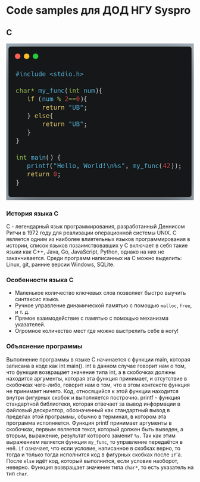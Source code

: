 # Code samples для ДОД НГУ Syspro

## C

![C code sample](code_samples/c_ub.png)

### История языка C

C - легендарный язык программирования, разработанный Деннисом Ритчи в 1972 году для реализации операционной системы UNIX. C является одним из наиболее влиятельных языков программирования в истории, список языков позаимствовавших у C включает в себя такие языки как C++, Java, Go, JavaScript, Python, однако на них не заканчивается. Среди программ написанных на C можно выделить: Linux, git, ранние версии Windows, SQLite.

### Особенности языка C

-  Маленькое количество ключевых слов позволяет быстро выучить синтаксис языка.
- Ручное управление динамической памятью с помощью `malloc`, `free`, и т. д.
- Прямое взаимодействие с памятью с помощью механизма указателей.
- Огромное количество мест где можно выстрелить себе в ногу!

### Объяснение программы

Выполнение программы в языке C начинается с функции main, которая записана в коде как int main(). int в данном случае говорит нам о том, что функция возвращает значение типа int, а в скобочках должны находится аргументы, которая эта функция принимает, и отсутствие в скобочках чего-либо, говорит нам о том, что в этом контексте функция не принимает ничего. Код, относящийся к этой функции находится внутри фигурных скобок и выполняется построчно. printf - функция стандартной библиотеки, которая отвечает за вывод информации в файловый дескриптор, обозначенный как стандартный вывод в пределах этой программы, обычно в терминал, в котором эта программа исполняется. Функция printf принимает аргументы в скобочках, первым является текст, который должен быть выведен, а вторым, выражение, результат которого заменит `%s`. Так как этим выражением является функция `my_func`, то управление передаётся в неё. `if` означает, что если условие, написанное в скобках верно, то тогда и только тогда исполнится код в фигурных скобках после `if`'а. После `else` идёт код, который выполнится, если условие наоборот, неверно. Функция возвращает значение типа `char*`, то есть указатель на тип `char`.





